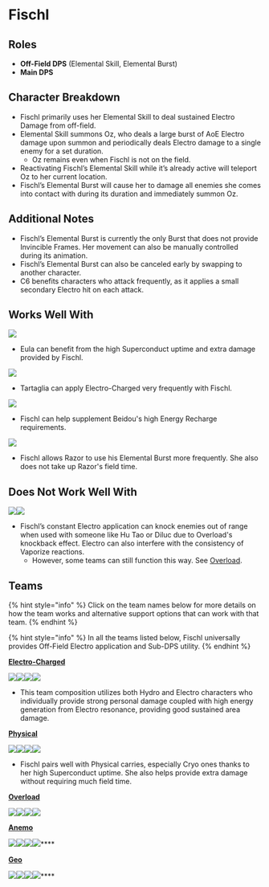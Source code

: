 # Fischl

## Roles

* **Off-Field DPS** (Elemental Skill, Elemental Burst)
* **Main DPS**

## Character Breakdown

* Fischl primarily uses her Elemental Skill to deal sustained Electro Damage from off-field.
* Elemental Skill summons Oz, who deals a large burst of AoE Electro damage upon summon and periodically deals Electro damage to a single enemy for a set duration.
  * Oz remains even when Fischl is not on the field.
* Reactivating Fischl’s Elemental Skill while it’s already active will teleport Oz to her current location.
* Fischl’s Elemental Burst will cause her to damage all enemies she comes into contact with during its duration and immediately summon Oz.

## Additional Notes

* Fischl’s Elemental Burst is currently the only Burst that does not provide Invincible Frames. Her movement can also be manually controlled during its animation.
* Fischl’s Elemental Burst can also be canceled early by swapping to another character.
* C6 benefits characters who attack frequently, as it applies a small secondary Electro hit on each attack.

## Works Well With

![](../../.gitbook/assets/UI\_AvatarIcon\_Eula.png)

* Eula can benefit from the high Superconduct uptime and extra damage provided by Fischl.

![](../../.gitbook/assets/ui\_avataricon\_tartaglia.png)

* Tartaglia can apply Electro-Charged very frequently with Fischl.

![](../../.gitbook/assets/UI\_AvatarIcon\_Fischl.png)

* Fischl can help supplement Beidou's high Energy Recharge requirements.

![](../../.gitbook/assets/UI\_AvatarIcon\_Razor.png)

* Fischl allows Razor to use his Elemental Burst more frequently. She also does not take up Razor's field time.

## Does Not Work Well With

![](../../.gitbook/assets/UI\_AvatarIcon\_Diluc.png)![](../../.gitbook/assets/UI\_AvatarIcon\_Hutao.png)

* Fischl’s constant Electro application can knock enemies out of range when used with someone like Hu Tao or Diluc due to Overload's knockback effect. Electro can also interfere with the consistency of Vaporize reactions.
  * However, some teams can still function this way. See [Overload](../../teams/overload.md).

## Teams

{% hint style="info" %}
Click on the team names below for more details on how the team works and alternative support options that can work with that team.
{% endhint %}

{% hint style="info" %}
In all the teams listed below, Fischl universally provides Off-Field Electro application and Sub-DPS utility.
{% endhint %}

[**Electro-Charged**](../../teams/electro-charged.md)

![](../../.gitbook/assets/ui\_avataricon\_tartaglia.png)![](../../.gitbook/assets/UI\_AvatarIcon\_Beidou.png)![](../../.gitbook/assets/UI\_AvatarIcon\_Fischl.png)![](../../.gitbook/assets/UI\_AvatarIcon\_Xingqiu.png)

* This team composition utilizes both Hydro and Electro characters who individually provide strong personal damage coupled with high energy generation from Electro resonance, providing good sustained area damage.

[**Physical**](../../teams/physical.md)

![](../../.gitbook/assets/UI\_AvatarIcon\_Eula.png)![](../../.gitbook/assets/UI\_AvatarIcon\_Fischl.png)![](../../.gitbook/assets/UI\_AvatarIcon\_Zhongli.png)![](../../.gitbook/assets/UI\_AvatarIcon\_Diona.png)

* Fischl pairs well with Physical carries, especially Cryo ones thanks to her high Superconduct uptime. She also helps provide extra damage without requiring much field time.

[**Overload**](../../teams/overload.md)

![](../../.gitbook/assets/UI\_AvatarIcon\_Yoimiya.png)![](../../.gitbook/assets/UI\_AvatarIcon\_Fischl.png)![](../../.gitbook/assets/UI\_AvatarIcon\_Venti.png)![](../../.gitbook/assets/UI\_AvatarIcon\_Bennett.png)

****[**Anemo**](https://genshinteambuilds.gitbook.io/teams/teams/anemo)****

****![](../../.gitbook/assets/UI\_AvatarIcon\_Xiao.png)****![](../../.gitbook/assets/UI\_AvatarIcon\_Sucrose.png)****![](../../.gitbook/assets/UI\_AvatarIcon\_Fischl.png)****![](../../.gitbook/assets/UI\_AvatarIcon\_Zhongli.png)****

****[**Geo**](https://genshinteambuilds.gitbook.io/teams/teams/geo)****

****![](../../.gitbook/assets/UI\_AvatarIcon\_Ningguang.png)****![](../../.gitbook/assets/UI\_AvatarIcon\_Zhongli.png)****![](../../.gitbook/assets/UI\_AvatarIcon\_Fischl.png)****![](../../.gitbook/assets/UI\_AvatarIcon\_Bennett.png)****
